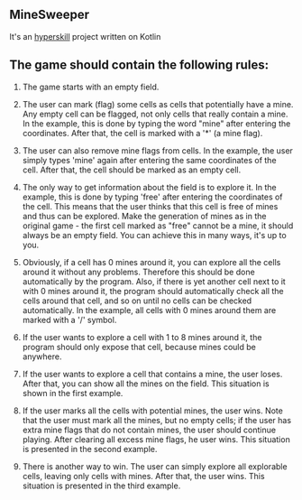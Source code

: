 ## MineSweeper
It's an [hyperskill](https://hyperskill.org) project written on Kotlin

## The game should contain the following rules:

1. The game starts with an empty field.

2. The user can mark (flag) some cells as cells that potentially have a mine. Any empty cell can be flagged, not only cells that really contain a mine. In the example, this is done by typing the word "mine" after entering the coordinates. After that, the cell is marked with a '*' (a mine flag).

3. The user can also remove mine flags from cells. In the example, the user simply types 'mine' again after entering the same coordinates of the cell. After that, the cell should be marked as an empty cell.

4. The only way to get information about the field is to explore it. In the example, this is done by typing 'free' after entering the coordinates of the cell. This means that the user thinks that this cell is free of mines and thus can be explored. Make the generation of mines as in the original game - the first cell marked as "free" cannot be a mine, it should always be an empty field. You can achieve this in many ways, it's up to you.

5. Obviously, if a cell has 0 mines around it, you can explore all the cells around it without any problems. Therefore this should be done automatically by the program. Also, if there is yet another cell next to it with 0 mines around it, the program should automatically check all the cells around that cell, and so on until no cells can be checked automatically. In the example, all cells with 0 mines around them are marked with a '/' symbol.

6. If the user wants to explore a cell with 1 to 8 mines around it, the program should only expose that cell, because mines could be anywhere.

7. If the user wants to explore a cell that contains a mine, the user loses. After that, you can show all the mines on the field. This situation is shown in the first example.

8. If the user marks all the cells with potential mines, the user wins. Note that the user must mark all the mines, but no empty cells; if the user has extra mine flags that do not contain mines, the user should continue playing. After clearing all excess mine flags, he user wins. This situation is presented in the second example.

9. There is another way to win. The user can simply explore all explorable cells, leaving only cells with mines. After that, the user wins. This situation is presented in the third example.